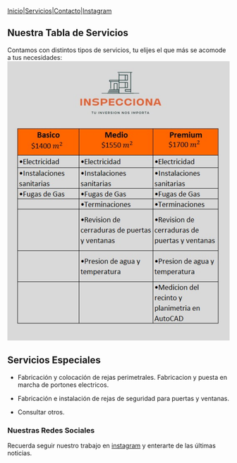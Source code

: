 [Inicio](https://tucasainspecciona.github.io)|[Servicios](#)|[Contacto](https://tucasainspecciona.github.io/nav/contacto.html)|[Instagram](https://www.instagram.com/inspeccionachile/)

## Nuestra Tabla de Servicios
Contamos con distintos tipos de servicios, tu elijes el que más se acomode a tus necesidades:
![img](../img/tabla_servicios.jpg)

## Servicios Especiales
* Fabricación y colocación de rejas perimetrales. Fabricacion y puesta en marcha de portones electricos.

* Fabricación e instalación de rejas de seguridad para puertas y ventanas.

* Consultar otros.

### Nuestras Redes Sociales

Recuerda seguir nuestro trabajo en [instagram](https://www.instagram.com/inspeccionachile/) y enterarte de las últimas noticias.
